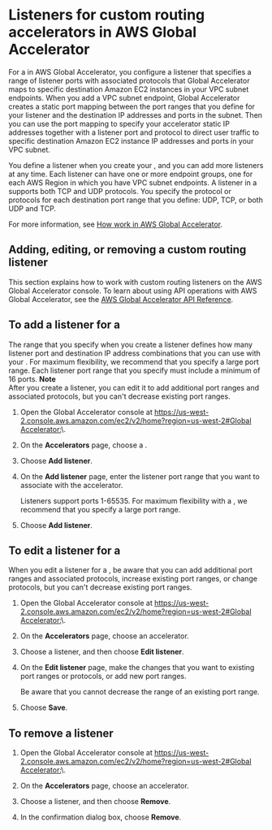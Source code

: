 # Listeners for custom routing accelerators in AWS Global Accelerator<a name="about-custom-routing-listeners"></a>

For a in AWS Global Accelerator, you configure a listener that specifies a range of listener ports with associated protocols that Global Accelerator maps to specific destination Amazon EC2 instances in your VPC subnet endpoints\. When you add a VPC subnet endpoint, Global Accelerator creates a static port mapping between the port ranges that you define for your listener and the destination IP addresses and ports in the subnet\. Then you can use the port mapping to specify your accelerator static IP addresses together with a listener port and protocol to direct user traffic to specific destination Amazon EC2 instance IP addresses and ports in your VPC subnet\. 

You define a listener when you create your , and you can add more listeners at any time\. Each listener can have one or more endpoint groups, one for each AWS Region in which you have VPC subnet endpoints\. A listener in a supports both TCP and UDP protocols\. You specify the protocol or protocols for each destination port range that you define: UDP, TCP, or both UDP and TCP\.

For more information, see [How work in AWS Global Accelerator](about-custom-routing-how-it-works.md)\.

## Adding, editing, or removing a custom routing listener<a name="about-custom-routing-listeners.creating-custom-routing-listeners"></a>

This section explains how to work with custom routing listeners on the AWS Global Accelerator console\. To learn about using API operations with AWS Global Accelerator, see the [AWS Global Accelerator API Reference](https://docs.aws.amazon.com/global-accelerator/latest/api/Welcome.html)\.

## To add a listener for a

The range that you specify when you create a listener defines how many listener port and destination IP address combinations that you can use with your \. For maximum flexibility, we recommend that you specify a large port range\. Each listener port range that you specify must include a minimum of 16 ports\.
**Note**  
After you create a listener, you can edit it to add additional port ranges and associated protocols, but you can't decrease existing port ranges\.

1. Open the Global Accelerator console at [ https://us\-west\-2\.console\.aws\.amazon\.com/ec2/v2/home?region=us\-west\-2\#Global Accelerator:](https://us-west-2.console.aws.amazon.com/ec2/v2/home?region=us-west-2#GlobalAccelerator:)\. 

1. On the **Accelerators** page, choose a \.

1. Choose **Add listener**\.

1. On the **Add listener** page, enter the listener port range that you want to associate with the accelerator\. 

   Listeners support ports 1\-65535\. For maximum flexibility with a , we recommend that you specify a large port range\.

1. Choose **Add listener**\.

## To edit a listener for a

When you edit a listener for a , be aware that you can add additional port ranges and associated protocols, increase existing port ranges, or change protocols, but you can't decrease existing port ranges\.

1. Open the Global Accelerator console at [ https://us\-west\-2\.console\.aws\.amazon\.com/ec2/v2/home?region=us\-west\-2\#Global Accelerator:](https://us-west-2.console.aws.amazon.com/ec2/v2/home?region=us-west-2#GlobalAccelerator:)\. 

1. On the **Accelerators** page, choose an accelerator\.

1. Choose a listener, and then choose **Edit listener**\.

1. On the **Edit listener** page, make the changes that you want to existing port ranges or protocols, or add new port ranges\.

   Be aware that you cannot decrease the range of an existing port range\.

1. Choose **Save**\.

## To remove a listener

1. Open the Global Accelerator console at [ https://us\-west\-2\.console\.aws\.amazon\.com/ec2/v2/home?region=us\-west\-2\#Global Accelerator:](https://us-west-2.console.aws.amazon.com/ec2/v2/home?region=us-west-2#GlobalAccelerator:)\. 

1. On the **Accelerators** page, choose an accelerator\.

1. Choose a listener, and then choose **Remove**\.

1. In the confirmation dialog box, choose **Remove**\.